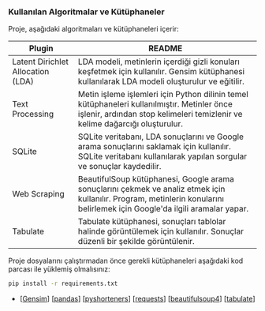 ### Kullanılan Algoritmalar ve Kütüphaneler

Proje, aşağıdaki algoritmaları ve kütüphaneleri içerir:

| Plugin | README |
| ------ | ------ |
| Latent Dirichlet Allocation (LDA) | LDA modeli, metinlerin içerdiği gizli konuları keşfetmek için kullanılır. Gensim kütüphanesi kullanılarak LDA modeli oluşturulur ve eğitilir. |
| Text Processing | Metin işleme işlemleri için Python dilinin temel kütüphaneleri kullanılmıştır. Metinler önce işlenir, ardından stop kelimeleri temizlenir ve kelime dağarcığı oluşturulur. |
| SQLite | SQLite veritabanı, LDA sonuçlarını ve Google arama sonuçlarını saklamak için kullanılır. SQLite veritabanı kullanılarak yapılan sorgular ve sonuçlar kaydedilir. |
| Web Scraping | BeautifulSoup kütüphanesi, Google arama sonuçlarını çekmek ve analiz etmek için kullanılır. Program, metinlerin konularını belirlemek için Google'da ilgili aramalar yapar. |
| Tabulate | Tabulate kütüphanesi, sonuçları tablolar halinde görüntülemek için kullanılır. Sonuçlar düzenli bir şekilde görüntülenir. |


Proje dosyalarını çalıştırmadan önce gerekli kütüphaneleri aşağıdaki kod parcası ile yüklemiş olmalısınız: 
```bash
pip install -r requirements.txt
```

   - [[Gensim](https://radimrehurek.com/gensim/)] [[pandas](https://pandas.pydata.org/)] [[pyshorteners](https://pypi.org/project/pyshorteners/)] [[requests](https://requests.readthedocs.io/en/latest/)] [[beautifulsoup4](https://pypi.org/project/beautifulsoup4/)] [[tabulate](https://pypi.org/project/tabulate/)]
  
    


